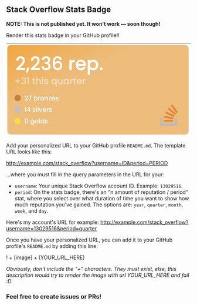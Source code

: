 
## Stack Overflow Stats Badge

**NOTE: This is not published yet. It won't work — soon though!**

Render this stats badge in your GitHub profile!!

<img src="https://github.com/mattrltrent/stackoverflow_badge/blob/main/assets/github/demo_1.JPG?raw=true" style="display: inline"/>

Add your personalized URL to your GitHub profile `README.md`. The template URL looks like this:

http://example.com/stack_overflow?username=ID&period=PERIOD

...where you must fill in the query parameters in the URL for your:

- `username`: Your unique Stack Overflow account ID. Example: `13029516`.
- `period`: On the stats badge, there's an "n amount of reputation / period" stat, where you select over what duration of time you want to show how much reputation you've gained. The options are: `year`, `quarter`, `month`, `week`, and `day`.

Here's my account's URL for example:
http://example.com/stack_overflow?username=13029516&period=quarter

Once you have your personalized URL, you can add it to your GitHub profile's `README.md` by adding this line:

! + [image] + (YOUR_URL_HERE)

*Obviously, don't include the "+" characters. They must exist, else, this description would try to render the image with url YOUR_URL_HERE and fail :D*

### Feel free to create issues or PRs!

